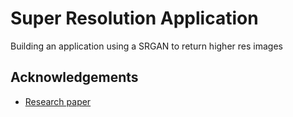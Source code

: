 # Super Resolution Application
 Building an application using a SRGAN to return higher res images


## Acknowledgements

* [Research paper](https://arxiv.org/abs/1609.04802)